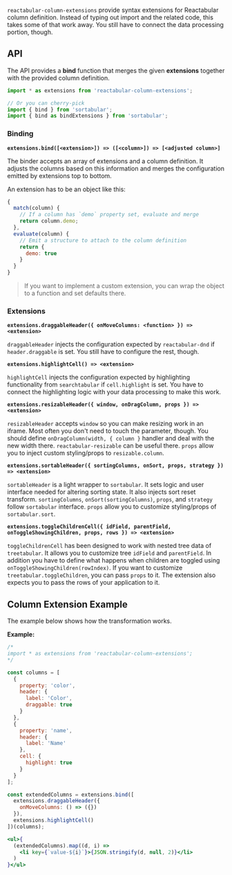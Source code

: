 `reactabular-column-extensions` provide syntax extensions for Reactabular column definition. Instead of typing out import and the related code, this takes some of that work away. You still have to connect the data processing portion, though.

## API

The API provides a **bind** function that merges the given **extensions** together with the provided column definition.

```javascript
import * as extensions from 'reactabular-column-extensions';

// Or you can cherry-pick
import { bind } from 'sortabular';
import { bind as bindExtensions } from 'sortabular';
```

### Binding

**`extensions.bind([<extension>]) => ([<column>]) => [<adjusted column>]`**

The binder accepts an array of extensions and a column definition. It adjusts the columns based on this information and merges the configuration emitted by extensions top to bottom.

An extension has to be an object like this:

```javascript
{
  match(column) {
    // If a column has `demo` property set, evaluate and merge
    return column.demo;
  },
  evaluate(column) {
    // Emit a structure to attach to the column definition
    return {
      demo: true
    }
  }
}
```

> If you want to implement a custom extension, you can wrap the object to a function and set defaults there.

### Extensions

**`extensions.draggableHeader({ onMoveColumns: <function> }) => <extension>`**

`draggableHeader` injects the configuration expected by `reactabular-dnd` if `header.draggable` is set. You still have to configure the rest, though.

**`extensions.highlightCell() => <extension>`**

`highlightCell` injects the configuration expected by highlighting functionality from `searchtabular` if `cell.highlight` is set. You have to connect the highlighting logic with your data processing to make this work.

**`extensions.resizableHeader({ window, onDragColumn, props }) => <extension>`**

`resizableHeader` accepts `window` so you can make resizing work in an iframe. Most often you don't need to touch the parameter, though. You should define `onDragColumn(width, { column }` handler and deal with the new width there. `reactabular-resizable` can be useful there. `props` allow you to inject custom styling/props to `resizable.column`.

**`extensions.sortableHeader({ sortingColumns, onSort, props, strategy }) => <extension>`**

`sortableHeader` is a light wrapper to `sortabular`. It sets logic and user interface needed for altering sorting state. It also injects sort reset transform. `sortingColumns`, `onSort(sortingColumns)`, `props`, and `strategy` follow `sortabular` interface. `props` allow you to customize styling/props of `sortabular.sort`.

**`extensions.toggleChildrenCell({ idField, parentField, onToggleShowingChildren, props, rows }) => <extension>`**

`toggleChildrenCell` has been designed to work with nested tree data of `treetabular`. It allows you to customize tree `idField` and `parentField`. In addition you have to define what happens when children are toggled using `onToggleShowingChildren(rowIndex)`. If you want to customize `treetabular.toggleChildren`, you can pass `props` to it. The extension also expects you to pass the rows of your application to it.

## Column Extension Example

The example below shows how the transformation works.

**Example:**

```jsx
/*
import * as extensions from 'reactabular-column-extensions';
*/

const columns = [
  {
    property: 'color',
    header: {
      label: 'Color',
      draggable: true
    }
  },
  {
    property: 'name',
    header: {
      label: 'Name'
    },
    cell: {
      highlight: true
    }
  }
];

const extendedColumns = extensions.bind([
  extensions.draggableHeader({
    onMoveColumns: () => ({})
  }),
  extensions.highlightCell()
])(columns);

<ul>{
  (extendedColumns).map((d, i) =>
    <li key={`value-${i}`}>{JSON.stringify(d, null, 2)}</li>
  )
}</ul>
```
